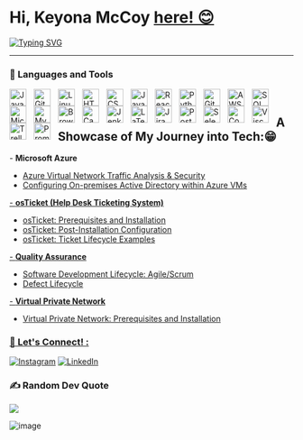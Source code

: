 <h1> Hi, Keyona McCoy  <a href="https://linkedin.com/in/withkmccoy"> here! &#128522; </a> </h1>
<a href="https://git.io/typing-svg"><img src="https://readme-typing-svg.demolab.com?font=Chewy&size=25&duration=6000&pause=100&color=9B4EF7&multiline=true&width=1000&height=130&lines=IT+Professional+%7C+QA+Software+Tester;Tech-Savvy+Educator+Turned+IT+Professional;Skilled+in+Troubleshooting%2C+Documentation%2C++Networking%2C+System+Support%2C+%26+QA+Testing;Driven+by+Problem-Solving%2C+Efficiency+%26+User+Support+Excellence" alt="Typing SVG" /></a>
<hr/>
 
### 🧰 Languages and Tools 
<img align="left" alt="Java" width="30px" style="padding-right:10px;" src="https://cdn.jsdelivr.net/gh/devicons/devicon/icons/java/java-original.svg"/>
<img align="left" alt="Git" width="30px" style="padding-right:10px;" src="https://cdn.jsdelivr.net/gh/devicons/devicon/icons/git/git-original.svg" />
<img align="left" alt="Linux" width="30px" style="padding-right:10px;" src="https://cdn.jsdelivr.net/gh/devicons/devicon/icons/linux/linux-original.svg" />
<img align="left" alt="HTML" width="30px" style="padding-right:10px;" src="https://cdn.jsdelivr.net/gh/devicons/devicon/icons/html5/html5-plain.svg" />
<img align="left" alt="CSS" width="30px" style="padding-right:10px;" src="https://cdn.jsdelivr.net/gh/devicons/devicon/icons/css3/css3-plain.svg" />
<img align="left" alt="JavaScript" width="30px" style="padding-right:10px;" src="https://cdn.jsdelivr.net/gh/devicons/devicon/icons/javascript/javascript-plain.svg" />
<img align="left" alt="React" width="30px" style="padding-right:10px;" src="https://cdn.jsdelivr.net/gh/devicons/devicon/icons/react/react-original.svg" />
<img align="left" alt="Python" width="30px" style="padding-right:10px;" src="https://cdn.jsdelivr.net/gh/devicons/devicon/icons/python/python-plain.svg" />
<img align="left" alt="GitHub" width="30px" style="padding-right:10px;" src="https://cdn.jsdelivr.net/gh/devicons/devicon/icons/github/github-original.svg" />
<img align="left" alt="AWS" width="30px" style="padding-right:10px;" src="https://cdn.jsdelivr.net/gh/devicons/devicon@latest/icons/amazonwebservices/amazonwebservices-original-wordmark.svg" />
<img  align="left" alt="SQL" width="30px" style="padding-right:10px;" src="https://cdn.jsdelivr.net/gh/devicons/devicon@latest/icons/azuresqldatabase/azuresqldatabase-original.svg" />
<img align="left" alt="Microsoft SQL" width="30px" style="padding-right:10px;" src="https://cdn.jsdelivr.net/gh/devicons/devicon@latest/icons/microsoftsqlserver/microsoftsqlserver-original-wordmark.svg" />
<img align="left" alt="MySQL" width="30px" style="padding-right:10px;"  src="https://cdn.jsdelivr.net/gh/devicons/devicon@latest/icons/mysql/mysql-original-wordmark.svg" />
<img align="left" alt="BrowserStack" width="30px" style="padding-right:10px;" src="https://cdn.jsdelivr.net/gh/devicons/devicon@latest/icons/browserstack/browserstack-original-wordmark.svg" />
<img align="left" alt="Canva" width="30px" style="padding-right:10px;" src="https://cdn.jsdelivr.net/gh/devicons/devicon@latest/icons/canva/canva-original.svg" />
<img align="left" alt="Jenkins" width="30px" style="padding-right:10px;" src="https://cdn.jsdelivr.net/gh/devicons/devicon@latest/icons/jenkins/jenkins-original.svg" />
<img align="left" alt="LaTeX" width="30px" style="padding-right:10px;" src="https://cdn.jsdelivr.net/gh/devicons/devicon@latest/icons/latex/latex-original.svg" />
<img align="left" alt="Jira" width="30px" style="padding-right:10px;"  src="https://cdn.jsdelivr.net/gh/devicons/devicon@latest/icons/jira/jira-original-wordmark.svg" />
<img align="left" alt="Postman" width="30px" style="padding-right:10px;" src="https://cdn.jsdelivr.net/gh/devicons/devicon@latest/icons/postman/postman-original.svg" />
<img align="left" alt="Selenium" width="30px" style="padding-right:10px;" src="https://cdn.jsdelivr.net/gh/devicons/devicon@latest/icons/selenium/selenium-original.svg" />
<img  align="left" alt="Confluence" width="30px" style="padding-right:10px;" src="https://img.shields.io/badge/confluence-%23172BF4.svg"/> 
<img  align="left" alt="Visco" width="30px" style="padding-right:10px;" src="https://img.shields.io/badge/cisco-%23049fd9.svg"/>
<img  align="left" alt="Trello" width="30px" style="padding-right:10px;" src="https://img.shields.io/badge/Trello-%23026AA7.svg"/>
<img  align="left" alt="Prometheus" width="30px" style="padding-right:10px;" src="https://img.shields.io/badge/Prometheus-E6522C.svg"/>                           
<br />

<h2> A Showcase of My Journey into Tech:&#128513; </h2>
- <b>Microsoft Azure</b>
 <ul>
   <li> <a href="https://github.com/k-mccoy11/traffic-az"> Azure Virtual Network Traffic Analysis & Security  </li>
   <li> <a href="https://github.com/k-mccoy11/deploy-active-directory"> Configuring On-premises Active Directory within Azure VMs </li>
 </ul> 
- <b> osTicket (Help Desk Ticketing System)</b>
 <ul>
   <li> <a href="https://github.com/k-mccoy11/osticket-prereqs"> osTicket: Prerequisites and Installation </li>
   <li> <a href="https://github.com/k-mccoy11/post-install-osticket"> osTicket: Post-Installation Configuration </li>
   <li> <a href="https://github.com/k-mccoy11/ticket-lifecycle"> osTicket: Ticket Lifecycle Examples </li>
 </ul>
- <b> Quality Assurance </b>
 <ul>
   <li> <a href="https://github.com/k-mccoy11/SDLC"> Software Development Lifecycle: Agile/Scrum </li>
   <li> <a href="https://github.com/k-mccoy11/bug-tracking">Defect Lifecycle </li>
 </ul>
- <b> Virtual Private Network</b>
  <ul>
    <li> <a href="https://github.com/k-mccoy11/vpn">Virtual Private Network: Prerequisites and Installation </li>
  </ul>

<h3> &#129321; Let's Connect! :</h3>

[![Instagram](https://img.shields.io/badge/Instagram-%23E4405F.svg?logo=Instagram&logoColor=white)](https://instagram.com/k.mccoycareer) 
[![LinkedIn](https://img.shields.io/badge/LinkedIn-%230077B5.svg?logo=linkedin&logoColor=white)](https://linkedin.com/in/withkmccoy) 



### ✍️ Random Dev Quote
![](https://quotes-github-readme.vercel.app/api?type=horizontal&theme=tokyonight)

![image](https://github.com/user-attachments/assets/9e0ca6bb-3393-4948-bbf8-bd57131a7aeb)


<!-- Proudly created with GPRM ( https://gprm.itsvg.in ) -->
